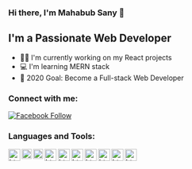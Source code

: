 ### Hi there, I'm Mahabub Sany 👋

## I'm a Passionate Web Developer 

- 👩‍💻 I'm currently working on my React projects 
- 💻 I'm learning MERN stack
- 🚧 2020 Goal: Become a Full-stack Web Developer

### Connect with me:

[![Facebook Follow](https://img.shields.io/badge/%20-Follow-black?color=14171A&labelColor=1976d2&logo=facebook&logoColor=ffffff)](https://www.facebook.com/mahabub.sunny.904) 

### Languages and Tools:
<img align="left" alt="html" width="24px" title="Visual Studio Code" src= "https://raw.githubusercontent.com/prosany/prosany/main/images/visual-studio-code.svg"/>
<img align="left" alt="html" width="20px" title="HTML5" src= "https://raw.githubusercontent.com/prosany/prosany/main/images/html5.svg"/>
<img align="left" alt="html" width="20px" title="CSS3" src= "https://raw.githubusercontent.com/prosany/prosany/main/images/css-3.svg"/>
<img align="left" alt="html" width="24px" title="JavaScript" src= "https://raw.githubusercontent.com/prosany/prosany/main/images/javascript.svg"/>
<img align="left" alt="html" width="24px" title="ReactJS" src= "https://raw.githubusercontent.com/prosany/prosany/main/images/react-2.svg"/>
<img align="left" alt="html" width="24px" title="ExpressJS" src= "https://raw.githubusercontent.com/prosany/prosany/main/images/express.svg"/>
<img align="left" alt="html" width="24px" title="ExpressJS" src= "https://raw.githubusercontent.com/prosany/prosany/main/images/nodejs.svg"/>
<img align="left" alt="html" width="24px" title="ExpressJS" src= "https://raw.githubusercontent.com/prosany/prosany/main/images/mongodb.svg"/>
<img align="left" alt="html" width="24px" title="ExpressJS" src= "https://raw.githubusercontent.com/prosany/prosany/main/images/firebase.svg"/>
<img align="left" alt="html" width="24px" title="ExpressJS" src= "https://raw.githubusercontent.com/prosany/prosany/main/images/netlify.svg"/>

